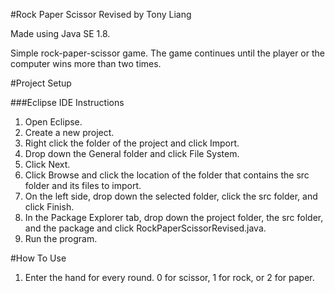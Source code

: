 #Rock Paper Scissor Revised by Tony Liang

Made using Java SE 1.8.

Simple rock-paper-scissor game. The game continues until the player or the computer wins more than two times.

#Project Setup

###Eclipse IDE Instructions
1. Open Eclipse.
2. Create a new project.
3. Right click the folder of the project and click Import.
4. Drop down the General folder and click File System.
5. Click Next.
6. Click Browse and click the location of the folder that contains the src folder and its files to import.
7. On the left side, drop down the selected folder, click the src folder, and click Finish.
8. In the Package Explorer tab, drop down the project folder, the src folder, and the package and click RockPaperScissorRevised.java.
9. Run the program.

#How To Use
1. Enter the hand for every round. 0 for scissor, 1 for rock, or 2 for paper.